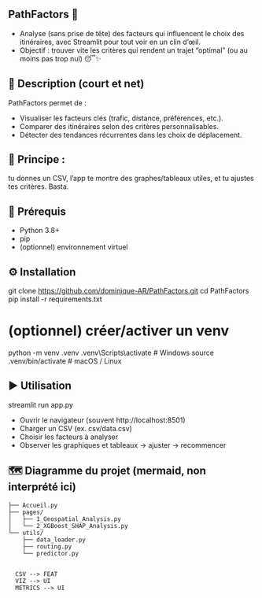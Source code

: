 ## PathFactors 🧭

* Analyse (sans prise de tête) des facteurs qui influencent le choix des itinéraires, avec Streamlit pour tout voir en un clin d’œil.
* Objectif : trouver vite les critères qui rendent un trajet “optimal” (ou au moins pas trop nul) 😴✨

## 🧩 Description (court et net)

PathFactors permet de :

* Visualiser les facteurs clés (trafic, distance, préférences, etc.).
* Comparer des itinéraires selon des critères personnalisables.
* Détecter des tendances récurrentes dans les choix de déplacement.

## 📝 Principe :
tu donnes un CSV, l’app te montre des graphes/tableaux utiles, et tu ajustes tes critères. Basta.

## 🧱 Prérequis
- Python 3.8+
- pip
- (optionnel) environnement virtuel

## ⚙️ Installation
git clone https://github.com/dominique-AR/PathFactors.git
cd PathFactors
pip install -r requirements.txt

# (optionnel) créer/activer un venv
python -m venv .venv
.venv\Scripts\activate    # Windows
source .venv/bin/activate # macOS / Linux

## ▶️ Utilisation
streamlit run app.py

- Ouvrir le navigateur (souvent http://localhost:8501)
- Charger un CSV (ex. csv/data.csv)
- Choisir les facteurs à analyser
- Observer les graphiques et tableaux → ajuster → recommencer

## 🗺️ Diagramme du projet (mermaid, non interprété ici)
```plaintext
├── Accueil.py
├── pages/
│   ├── 1_Geospatial_Analysis.py
│   └── 2_XGBoost_SHAP_Analysis.py
└── utils/
    ├── data_loader.py
    ├── routing.py
    └── predictor.py


  CSV --> FEAT
  VIZ --> UI
  METRICS --> UI
